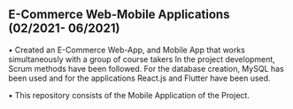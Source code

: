 ## E-Commerce Web-Mobile Applications (02/2021- 06/2021)


•	Created an E-Commerce Web-App, and Mobile App that works simultaneously with a group of course takers In the project development, Scrum methods have been followed. For the database creation, MySQL has been used and for the applications React.js and Flutter have been used.

•	This repository consists of the Mobile Application of the Project.
